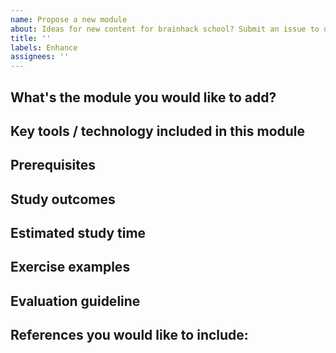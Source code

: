 ```yaml
---
name: Propose a new module
about: Ideas for new content for brainhack school? Submit an issue to discuss with us!
title: ''
labels: Enhance
assignees: ''
---
```


## What's the module you would like to add?
<!--Provide a title and a brief description of the suggested content.-->

## Key tools / technology included in this module 
<!--The material should adhere to the following standards:-->
<!--Use free, open source tools -->
<!--Python based tool -->
<!--Be of high quality -->
<!--Have a broad appeal -->
<!--If you are not sure what to include, feel free to raise that and we can help!-->

## Prerequisites

<!-- Have a look at the existing modules, pick prerequisites from there. If not, please write N/A-->

## Study outcomes

<!-- Please briefly describe the expected outcomes in bullet points.-->

## Estimated study time

<!-- We recommend to limit the time to 3 hours. -->

## Exercise examples

<!-- The module must include exercises. Please give us at least one example.-->
<!-- In the final module we will need around 5 to 10 exercises. -->

## Evaluation guideline


## References you would like to include:
<!-- Link to the source material you base the new module on.-->

